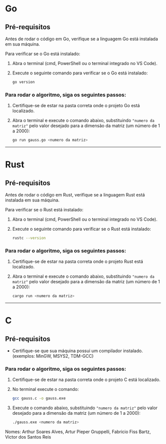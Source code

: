# Go

## Pré-requisitos

Antes de rodar o código em Go, verifique se a linguagem Go está instalada em sua máquina.

Para verificar se o Go está instalado:

1. Abra o terminal (cmd, PowerShell ou o terminal integrado no VS Code).
2. Execute o seguinte comando para verificar se o Go está instalado:

   ```bash
   go version

### Para rodar o algoritmo, siga os seguintes passos:

1. Certifique-se de estar na pasta correta onde o projeto Go está localizado.
2. Abra o terminal e execute o comando abaixo, substituindo `"numero da matriz"` pelo valor desejado para a dimensão da matriz (um número de 1 a 2000):

   ```bash
   go run gauss.go <numero da matriz>

-------------------------------------------------------------------------------------------------
# Rust

## Pré-requisitos

Antes de rodar o código em Rust, verifique se a linguagem Rust está instalada em sua máquina.

Para verificar se o Rust está instalado:

1. Abra o terminal (cmd, PowerShell ou o terminal integrado no VS Code).
2. Execute o seguinte comando para verificar se o Rust está instalado:

   ```bash
   rustc --version


### Para rodar o algoritmo, siga os seguintes passos:

1. Certifique-se de estar na pasta correta onde o projeto Rust está localizado.
2. Abra o terminal e execute o comando abaixo, substituindo `"numero da matriz"` pelo valor desejado para a dimensão da matriz (um número de 1 a 2000):

   ```bash
   cargo run <numero da matriz>

-------------------------------------------------------------------------------------------------
# C

## Pré-requisitos
- Certifique-se que sua máquina possui um compilador instalado. (exemplos: MinGW, MSYS2, TDM-GCC)

### Para rodar o algoritmo, siga os seguintes passos:
1. Certifique-se de estar na pasta correta onde o projeto C está localizado.
2. No terminal execute o comando:

   ```bash
   gcc gauss.c -o gauss.exe

3. Execute o comando abaixo, substituindo `"numero da matriz"` pelo valor desejado para a dimensão da matriz (um número de 1 a 2000):
   ```bash
   ./gauss.exe <numero da matriz>

Nomes:
Arthur Soares Alves,
Artur Pieper Gruppelli,
Fabricio Fiss Bartz,
Victor dos Santos Reis
